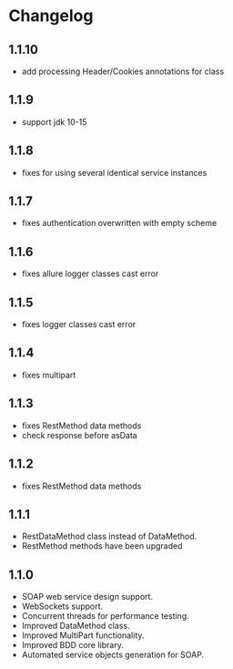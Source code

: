 # Changelog

## 1.1.10
  * add processing Header/Cookies annotations for class

## 1.1.9
  * support jdk 10-15

## 1.1.8
  * fixes for using several identical service instances

## 1.1.7
  * fixes authentication overwritten with empty scheme

## 1.1.6
  * fixes allure logger classes cast error

## 1.1.5
  * fixes logger classes cast error

## 1.1.4
  * fixes multipart

## 1.1.3
  * fixes RestMethod data methods
  * check response before asData

## 1.1.2
  * fixes RestMethod data methods

## 1.1.1 
  * RestDataMethod class instead of DataMethod.
  * RestMethod methods have been upgraded

## 1.1.0 
  * SOAP web service design support.
  * WebSockets support.
  * Concurrent threads for performance testing.
  * Improved DataMethod class.
  * Improved MultiPart functionality.
  * Improved BDD core library.
  * Automated service objects generation for SOAP.
